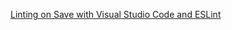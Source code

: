 [Linting on Save with Visual Studio Code and ESLint](https://www.digitalocean.com/community/tutorials/workflow-auto-eslinting)
